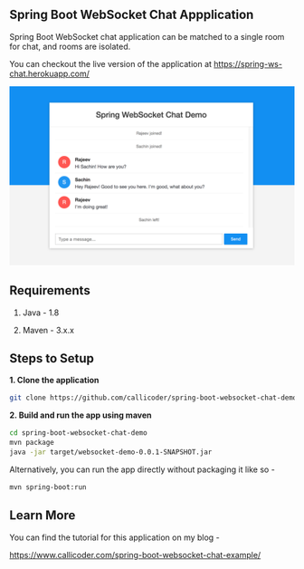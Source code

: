 ## Spring Boot WebSocket Chat Appplication

Spring Boot WebSocket chat application can be matched to a single room for chat, and rooms are isolated.

You can checkout the live version of the application at https://spring-ws-chat.herokuapp.com/



![App Screenshot](screenshot.png)

## Requirements

1. Java - 1.8

2. Maven - 3.x.x





## Steps to Setup

**1. Clone the application**

```bash
git clone https://github.com/callicoder/spring-boot-websocket-chat-demo.git
```

**2. Build and run the app using maven**

```bash
cd spring-boot-websocket-chat-demo
mvn package
java -jar target/websocket-demo-0.0.1-SNAPSHOT.jar
```

Alternatively, you can run the app directly without packaging it like so -

```bash
mvn spring-boot:run
```

## Learn More

You can find the tutorial for this application on my blog -

https://www.callicoder.com/spring-boot-websocket-chat-example/
